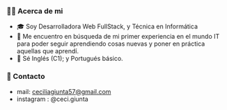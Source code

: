 <h3> 🙋‍♀️ Acerca de mi </h3>

- 🎓 Soy Desarrolladora Web FullStack, y Técnica en Informática
- 💼 Me encuentro en búsqueda de mi primer experiencia en el mundo IT para poder seguir aprendiendo cosas nuevas y poner en práctica aquellas que aprendí.
- 💬 Sé Inglés (C1); y Portugués básico.


### 🔗 Contacto 
- mail: ceciliagiunta57@gmail.com
- instagram : @ceci.giunta

